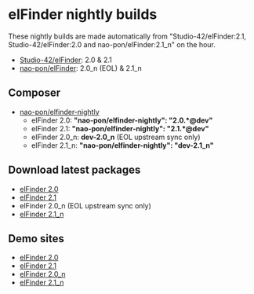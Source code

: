 # elFinder nightly builds

These nightly builds are made automatically from "Studio-42/elFinder:2.1, Studio-42/elFinder:2.0 and nao-pon/elFinder:2.1_n" on the hour.

* [Studio-42/elFinder](https://github.com/Studio-42/elFinder): 2.0 & 2.1
* [nao-pon/elFinder](https://github.com/nao-pon/elFinder): 2.0_n (EOL) & 2.1_n

## Composer
* [nao-pon/elfinder-nightly](https://packagist.org/packages/nao-pon/elfinder-nightly)
    * elFinder 2.0: **"nao-pon/elfinder-nightly": "2.0.*@dev"**
    * elFinder 2.1: **"nao-pon/elfinder-nightly": "2.1.*@dev"**
    * elFinder 2.0_n: **dev-2.0_n** (EOL upstream sync only)
    * elFinder 2.1_n: **"nao-pon/elfinder-nightly": "dev-2.1_n"**


## Download latest packages

* [elFinder 2.0](http://nao-pon.github.io/elFinder-nightly/latests/elfinder-2.0.zip)
* [elFinder 2.1](http://nao-pon.github.io/elFinder-nightly/latests/elfinder-2.1.zip)
* elFinder 2.0_n (EOL upstream sync only)
* [elFinder 2.1_n](http://nao-pon.github.io/elFinder-nightly/latests/elfinder-2.1_n.zip)

## Demo sites
* [elFinder 2.0](http://hypweb.net/elFinder-nightly/demo/2.0/)
* [elFinder 2.1](http://hypweb.net/elFinder-nightly/demo/2.1/)
* [elFinder 2.0_n](http://hypweb.net/elFinder-nightly/demo/2.0_n/)
* [elFinder 2.1_n](http://hypweb.net/elFinder-nightly/demo/2.1_n/)
